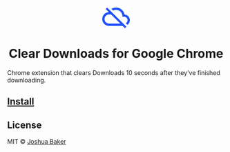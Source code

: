 <p align="center"><img src="logo.svg" width="64" height="48" alt="Postmark icon"></p>

<h1 align="center">Clear Downloads for Google Chrome</h1>

Chrome extension that clears Downloads 10 seconds after they’ve finished downloading.

## [Install](https://joshuabaker.com/)

## License

MIT © [Joshua Baker](https://joshuabaker.com/)
